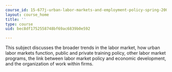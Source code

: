 ```yaml
---
course_id: 15-677j-urban-labor-markets-and-employment-policy-spring-2005
layout: course_home
title: ''
type: course
uid: bec8df1752558748bf69ac6839b0e592

---
```

This subject discusses the broader trends in the labor market, how urban labor markets function, public and private training policy, other labor market programs, the link between labor market policy and economic development, and the organization of work within firms.
